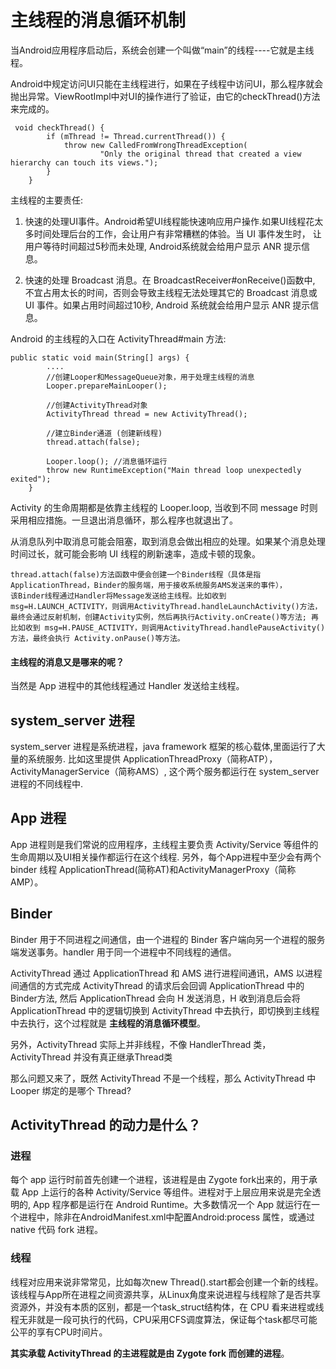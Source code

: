 # 主线程的消息循环机制

当Android应用程序启动后，系统会创建一个叫做“main”的线程----它就是主线程。

Android中规定访问UI只能在主线程进行，如果在子线程中访问UI，那么程序就会抛出异常。ViewRootImpl中对UI的操作进行了验证，由它的checkThread()方法来完成的。

```
 void checkThread() {
        if (mThread != Thread.currentThread()) {
            throw new CalledFromWrongThreadException(
                    "Only the original thread that created a view hierarchy can touch its views.");
        }
    }
```

主线程的主要责任:

1. 快速的处理UI事件。Android希望UI线程能快速响应用户操作.如果UI线程花太多时间处理后台的工作，会让用户有非常糟糕的体验。当 UI 事件发生时，
   让用户等待时间超过5秒而未处理, Android系统就会给用户显示 ANR 提示信息。

2. 快速的处理 Broadcast 消息。在 BroadcastReceiver#onReceive()函数中, 不宜占用太长的时间，否则会导致主线程无法处理其它的 Broadcast 消息或 UI    事件。如果占用时间超过10秒, Android 系统就会给用户显示 ANR 提示信息。

Android 的主线程的入口在 ActivityThread#main 方法:

```
public static void main(String[] args) {
        ....
        //创建Looper和MessageQueue对象，用于处理主线程的消息
        Looper.prepareMainLooper();

        //创建ActivityThread对象
        ActivityThread thread = new ActivityThread(); 

        //建立Binder通道 (创建新线程)
        thread.attach(false);

        Looper.loop(); //消息循环运行
        throw new RuntimeException("Main thread loop unexpectedly exited");
    }
```

Activity 的生命周期都是依靠主线程的 Looper.loop, 当收到不同 message 时则采用相应措施。一旦退出消息循环，那么程序也就退出了。 

从消息队列中取消息可能会阻塞，取到消息会做出相应的处理。如果某个消息处理时间过长，就可能会影响 UI 线程的刷新速率，造成卡顿的现象。

```
thread.attach(false)方法函数中便会创建一个Binder线程（具体是指 ApplicationThread，Binder的服务端，用于接收系统服务AMS发送来的事件），
该Binder线程通过Handler将Message发送给主线程。比如收到 msg=H.LAUNCH_ACTIVITY，则调用ActivityThread.handleLaunchActivity()方法，最终会通过反射机制，创建Activity实例，然后再执行Activity.onCreate()等方法; 再比如收到 msg=H.PAUSE_ACTIVITY，则调用ActivityThread.handlePauseActivity()方法，最终会执行 Activity.onPause()等方法。
```

#### 主线程的消息又是哪来的呢？

当然是 App 进程中的其他线程通过 Handler 发送给主线程。

## system_server 进程

system_server 进程是系统进程，java framework 框架的核心载体,里面运行了大量的系统服务. 比如这里提供 ApplicationThreadProxy（简称ATP），ActivityManagerService（简称AMS）, 这个两个服务都运行在 system_server 进程的不同线程中.

## App 进程

App 进程则是我们常说的应用程序，主线程主要负责 Activity/Service 等组件的生命周期以及UI相关操作都运行在这个线程. 另外，每个App进程中至少会有两个binder 线程 ApplicationThread(简称AT)和ActivityManagerProxy（简称AMP）。

## Binder

Binder 用于不同进程之间通信，由一个进程的 Binder 客户端向另一个进程的服务端发送事务。handler 用于同一个进程中不同线程的通信。

ActivityThread 通过 ApplicationThread 和 AMS 进行进程间通讯，AMS 以进程间通信的方式完成 ActivityThread 的请求后会回调 ApplicationThread 中的 Binder方法, 然后 ApplicationThread 会向 H 发送消息，H 收到消息后会将 ApplicationThread 中的逻辑切换到 ActivityThread 中去执行，即切换到主线程中去执行，这个过程就是 __主线程的消息循环模型__。

另外，ActivityThread 实际上并非线程，不像 HandlerThread 类，ActivityThread 并没有真正继承Thread类

那么问题又来了，既然 ActivityThread 不是一个线程，那么 ActivityThread 中 Looper 绑定的是哪个 Thread?

## ActivityThread 的动力是什么？

### 进程

每个 app 运行时前首先创建一个进程，该进程是由 Zygote fork出来的，用于承载 App 上运行的各种 Activity/Service 等组件。进程对于上层应用来说是完全透明的, App 程序都是运行在 Android Runtime。大多数情况一个 App 就运行在一个进程中，除非在AndroidManifest.xml中配置Android:process 属性，或通过 native 代码 fork 进程。 

### 线程

线程对应用来说非常常见，比如每次new Thread().start都会创建一个新的线程。该线程与App所在进程之间资源共享，从Linux角度来说进程与线程除了是否共享资源外，并没有本质的区别，都是一个task_struct结构体，在 CPU 看来进程或线程无非就是一段可执行的代码，CPU采用CFS调度算法，保证每个task都尽可能公平的享有CPU时间片。

__其实承载 ActivityThread 的主进程就是由 Zygote fork 而创建的进程__。
